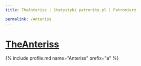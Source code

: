 ```yaml
---
title: TheAnteriss | Statystyki patronite.pl | Patromierz

permalink: /Anteriss
---
```


# [TheAnteriss](https://patronite.pl/Anteriss)

{% include profile.md name="Anteriss" prefix="a" %}
